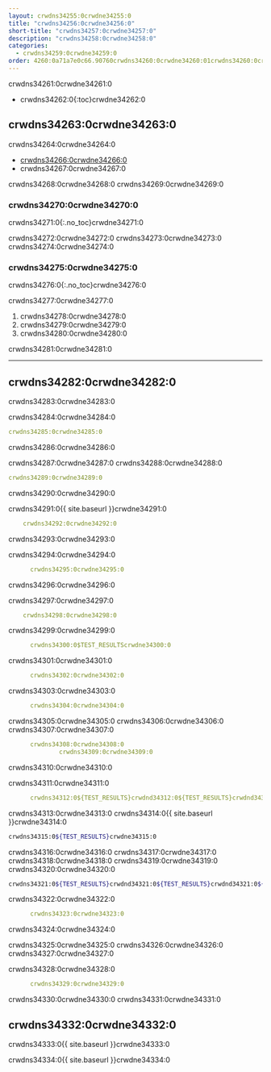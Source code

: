 ```yaml
---
layout: crwdns34255:0crwdne34255:0
title: "crwdns34256:0crwdne34256:0"
short-title: "crwdns34257:0crwdne34257:0"
description: "crwdns34258:0crwdne34258:0"
categories:
  - crwdns34259:0crwdne34259:0
order: 4260:0a71a7e0c66.90760crwdns34260:0crwdne34260:01crwdns34260:0crwdne34260:0crwdns34260:0crwdne34260:0
---
```

crwdns34261:0crwdne34261:0

- crwdns34262:0{:toc}crwdne34262:0

## crwdns34263:0crwdne34263:0

crwdns34264:0crwdne34264:0

- <a href="crwdns34265:0crwdne34265:0" target="_blank">crwdns34266:0crwdne34266:0</a>
- crwdns34267:0crwdne34267:0

crwdns34268:0crwdne34268:0 crwdns34269:0crwdne34269:0

### crwdns34270:0crwdne34270:0

crwdns34271:0{:.no_toc}crwdne34271:0

crwdns34272:0crwdne34272:0 crwdns34273:0crwdne34273:0 crwdns34274:0crwdne34274:0

### crwdns34275:0crwdne34275:0

crwdns34276:0{:.no_toc}crwdne34276:0

crwdns34277:0crwdne34277:0

1. crwdns34278:0crwdne34278:0
2. crwdns34279:0crwdne34279:0
3. crwdns34280:0crwdne34280:0

crwdns34281:0crwdne34281:0

* * *

## crwdns34282:0crwdne34282:0

crwdns34283:0crwdne34283:0

crwdns34284:0crwdne34284:0

```yaml
crwdns34285:0crwdne34285:0
```

crwdns34286:0crwdne34286:0

crwdns34287:0crwdne34287:0 crwdns34288:0crwdne34288:0

```yaml
crwdns34289:0crwdne34289:0
```

crwdns34290:0crwdne34290:0

crwdns34291:0{{ site.baseurl }}crwdne34291:0

```yaml
    crwdns34292:0crwdne34292:0
```

crwdns34293:0crwdne34293:0

crwdns34294:0crwdne34294:0

```yaml
      crwdns34295:0crwdne34295:0
```

crwdns34296:0crwdne34296:0

crwdns34297:0crwdne34297:0

```yaml
    crwdns34298:0crwdne34298:0
```

crwdns34299:0crwdne34299:0

```yaml
      crwdns34300:0$TEST_RESULTScrwdne34300:0
```

crwdns34301:0crwdne34301:0

```yaml
      crwdns34302:0crwdne34302:0
```

crwdns34303:0crwdne34303:0

```yaml
      crwdns34304:0crwdne34304:0
```

crwdns34305:0crwdne34305:0 crwdns34306:0crwdne34306:0 crwdns34307:0crwdne34307:0

```yaml
      crwdns34308:0crwdne34308:0
              crwdns34309:0crwdne34309:0
```

crwdns34310:0crwdne34310:0

crwdns34311:0crwdne34311:0

```yaml
      crwdns34312:0${TEST_RESULTS}crwdnd34312:0${TEST_RESULTS}crwdnd34312:0${TEST_RESULTS}crwdne34312:0
```

crwdns34313:0crwdne34313:0 crwdns34314:0{{ site.baseurl }}crwdne34314:0

```bash
crwdns34315:0${TEST_RESULTS}crwdne34315:0
```

crwdns34316:0crwdne34316:0 crwdns34317:0crwdne34317:0 crwdns34318:0crwdne34318:0 crwdns34319:0crwdne34319:0 crwdns34320:0crwdne34320:0

```bash
crwdns34321:0${TEST_RESULTS}crwdnd34321:0${TEST_RESULTS}crwdnd34321:0${TEST_RESULTS}crwdne34321:0
```

crwdns34322:0crwdne34322:0

```yaml
      crwdns34323:0crwdne34323:0
```

crwdns34324:0crwdne34324:0

crwdns34325:0crwdne34325:0 crwdns34326:0crwdne34326:0 crwdns34327:0crwdne34327:0

crwdns34328:0crwdne34328:0

```yaml
      crwdns34329:0crwdne34329:0
```

crwdns34330:0crwdne34330:0 crwdns34331:0crwdne34331:0

## crwdns34332:0crwdne34332:0

crwdns34333:0{{ site.baseurl }}crwdne34333:0

crwdns34334:0{{ site.baseurl }}crwdne34334:0
